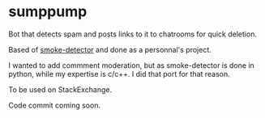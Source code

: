 # sumppump
Bot that detects spam and posts links to it to chatrooms for quick deletion. 

Based of <a href="https://github.com/Charcoal-SE/SmokeDetector">smoke-detector</a> and done as a personnal's project. 

I wanted to add commment moderation, but as smoke-detector is done in python, while my expertise is c/c++. I did that port for that reason.

To be used on StackExchange.

Code commit coming soon.
